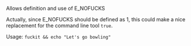 Allows definition and use of E_NOFUCKS

Actually, since E_NOFUCKS should be defined as 1, this could make a nice
replacement for the command line tool `true`.

Usage:
  `fuckit && echo "Let's go bowling"`
